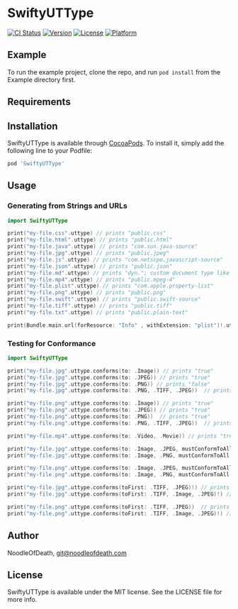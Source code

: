 # SwiftyUTType

[![CI Status](https://img.shields.io/travis/NoodleOfDeath/SwiftyUTType.svg?style=flat)](https://travis-ci.org/NoodleOfDeath/SwiftyUTType)
[![Version](https://img.shields.io/cocoapods/v/SwiftyUTType.svg?style=flat)](https://cocoapods.org/pods/SwiftyUTType)
[![License](https://img.shields.io/cocoapods/l/SwiftyUTType.svg?style=flat)](https://cocoapods.org/pods/SwiftyUTType)
[![Platform](https://img.shields.io/cocoapods/p/SwiftyUTType.svg?style=flat)](https://cocoapods.org/pods/SwiftyUTType)

## Example

To run the example project, clone the repo, and run `pod install` from the Example directory first.

## Requirements

## Installation

SwiftyUTType is available through [CocoaPods](https://cocoapods.org). To install
it, simply add the following line to your Podfile:

```ruby
pod 'SwiftyUTType'
```

## Usage

### Generating from Strings and URLs

```swift
import SwiftyUTType

print("my-file.css".uttype) // prints "public.css"
print("my-file.html".uttype) // prints "public.html"
print("my-file.java".uttype) // prints "com.sun.java-source"
print("my-file.jpg".uttype) // prints "public.jpeg"
print("my-file.js".uttype) // prints "com.netscpe.javascript-source"
print("my-file.json".uttype) // prints "public.json"
print("my-file.md".uttype) // prints "dyn."; custom document type like this need to be specified in the Info.plist
print("my-file.mp4".uttype) // prints "public.mpeg-4"
print("my-file.plist".uttype) // prints "com.apple.property-list"
print("my-file.png".uttype) // prints "public.png"
print("my-file.swift".uttype) // prints "public.swift-source"
print("my-file.tiff".uttype) // prints "public.tiff"
print("my-file.txt".uttype) // prints "public.plain-text"

print(Bundle.main.url(forResource: "Info" , withExtension: "plist")!.uttype) // prints "com.apple.property-list"
```

### Testing for Conformance

```swift
import SwiftyUTType

print("my-file.jpg".uttype.conforms(to: .Image)) // prints "true"
print("my-file.jpg".uttype.conforms(to: .JPEG)) // prints "true"
print("my-file.jpg".uttype.conforms(to: .PNG)) // prints "false"
print("my-file.jpg".uttype.conforms(to: .PNG, .TIFF, .JPEG))  // prints "true"

print("my-file.png".uttype.conforms(to: .Image)) // prints "true"
print("my-file.png".uttype.conforms(to: .JPEG)) // prints "true"
print("my-file.png".uttype.conforms(to: .PNG))  // prints "true"
print("my-file.png".uttype.conforms(to: .PNG, .TIFF, .JPEG))  // prints "true"

print("my-file.mp4".uttype.conforms(to: .Video, .Movie)) // prints "true""

print("my-file.jpg".uttype.conforms(to: .Image, .JPEG, mustConformToAll: true))  // prints "true"
print("my-file.jpg".uttype.conforms(to: .Image, .PNG, mustConformToAll: true)) // prints "false"

print("my-file.png".uttype.conforms(to: .Image, .JPEG, mustConformToAll: true))  // prints "false"
print("my-file.png".uttype.conforms(to: .Image, .PNG, mustConformToAll: true)) // prints "true"

print("my-file.jpg".uttype.conforms(toFirst: .TIFF, .JPEG)!) // prints "public.jpeg"
print("my-file.jpg".uttype.conforms(toFirst: .TIFF, .Image, .JPEG)!) // prints "public.image"

print("my-file.png".uttype.conforms(toFirst: .TIFF, .JPEG))  // prints "nil"
print("my-file.png".uttype.conforms(toFirst: .TIFF, .Image, .JPEG)!) // prints "public.image"
```

## Author

NoodleOfDeath, git@noodleofdeath.com

## License

SwiftyUTType is available under the MIT license. See the LICENSE file for more info.
